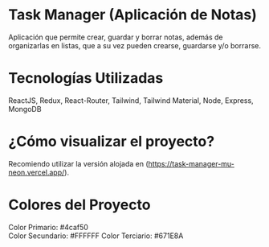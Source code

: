 # Task Manager (Aplicación de Notas)
Aplicación que permite crear, guardar y borrar notas, además de organizarlas en listas, que a su vez pueden crearse, guardarse y/o borrarse.


# Tecnologías Utilizadas
ReactJS, Redux, React-Router, Tailwind, Tailwind Material, Node, Express, MongoDB


# ¿Cómo visualizar el proyecto?
Recomiendo utilizar la versión alojada en (https://task-manager-mu-neon.vercel.app/).

# Colores del Proyecto
Color Primario: #4caf50 <br>
Color Secundario: #FFFFFF
Color Terciario: #671E8A

